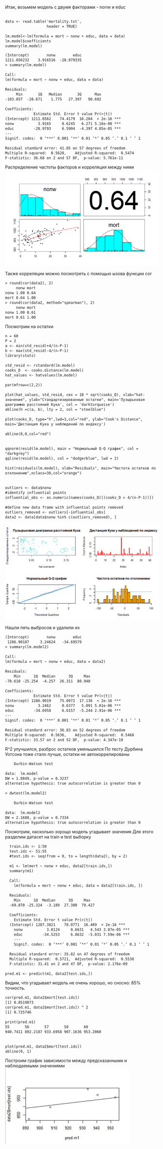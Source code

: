 
Итак, возьмем модель с двумя факторами - nonw и educ
```{r}

data <- read.table('mortality.txt',             
                   header = TRUE)       

lm.model<-lm(formula = mort ~ nonw + educ, data = data)
lm.model$coefficients
summary(lm.model)

```

```{r}
(Intercept)        nonw        educ 
1211.856232    3.916516  -28.979335 
> summary(lm.model)

Call:
lm(formula = mort ~ nonw + educ, data = data)

Residuals:
     Min       1Q   Median       3Q      Max 
-103.857  -28.671    1.775   27.397   90.692 

Coefficients:
             Estimate Std. Error t value Pr(>|t|)    
(Intercept) 1211.8562    74.4179  16.284  < 2e-16 ***
nonw           3.9165     0.6245   6.271 5.16e-08 ***
educ         -28.9793     6.5904  -4.397 4.85e-05 ***
---
Signif. codes:  0 ‘***’ 0.001 ‘**’ 0.01 ‘*’ 0.05 ‘.’ 0.1 ‘ ’ 1

Residual standard error: 41.85 on 57 degrees of freedom
Multiple R-squared:  0.5628,	Adjusted R-squared:  0.5474 
F-statistic: 36.68 on 2 and 57 DF,  p-value: 5.761e-11

```
Распределение частоты факторов и корреляция между ними
![png](https://github.com/VMVoron/Linear_regression_SPbU/blob/main/psych.png)

Также корреляции можно посмотреть с помощью ызова функции cor

```{r}
> round(cor(data2), 2)
     nonw mort
nonw 1.00 0.64
mort 0.64 1.00
> round(cor(data2, method="spearman"), 2)
     nonw mort
nonw 1.00 0.61
mort 0.61 1.00
```
Посмотрим на остатки
```{r}
n = 60
P = 2
a <- min(std_resid)+4/(n-P-1)
b <- max(std_resid)-4/(n-P-1)
library(stats)

std_resid <- rstandard(lm.model)
cooks_D  <- cooks.distance(lm.model)
hat_values <- hatvalues(lm.model)

par(mfrow=c(2,2))

plot(hat_values, std_resid, cex = 10 * sqrt(cooks_D), xlab="hat-значения", ylab="Стандартизированные остатки", main='Пузырьковая диаграмма расстояний Кука', col = 'darkturquoise')
abline(h =c(a, b), lty = 2, col = "steelblue")

plot(cooks_D, type="h",lwd=3,col="red", ylab="Cook's Distance", main='Дистанция Кука у наблюдений по индексу')

abline(0,0,col="red")


qqnorm(resid(lm.model), main = "Нормальный Q-Q график", col = "darkgrey")
qqline(resid(lm.model), col = "dodgerblue", lwd = 2)

hist(residuals(lm.model), xlab="Residuals", main="Частота остатков по отклонению",nclass=30,col="orange")


outliers <- data$nonw
#identify influential points
influential_obs <- as.numeric(names(cooks_D)[(cooks_D > 4/(n-P-1))])

#define new data frame with influential points removed
outliers_removed <- outliers[-influential_obs]
data2 <- data[data$nonw %in% c(outliers_removed), ]

```
![png](https://github.com/VMVoron/Linear_regression_SPbU/blob/main/%D0%9E%D1%81%D1%82%D0%B0%D1%82%D0%BA%D0%B8_%D0%BC%D0%BD.png)

Нашли пять выбросов и удалили их
```{r}
(Intercept)        nonw        educ 
 1286.90187     3.24624   -34.69579 
> summary(lm.model2)

Call:
lm(formula = mort ~ nonw + educ, data = data2)

Residuals:
    Min      1Q  Median      3Q     Max 
-70.610 -25.254  -4.257  26.311  80.940 

Coefficients:
             Estimate Std. Error t value Pr(>|t|)    
(Intercept) 1286.9019    75.0972  17.136  < 2e-16 ***
nonw           3.2462     0.6377   5.091 5.01e-06 ***
educ         -34.6958     6.6157  -5.244 2.91e-06 ***
---
Signif. codes:  0 ‘***’ 0.001 ‘**’ 0.01 ‘*’ 0.05 ‘.’ 0.1 ‘ ’ 1

Residual standard error: 36.83 on 52 degrees of freedom
Multiple R-squared:  0.5636,	Adjusted R-squared:  0.5468 
F-statistic: 33.57 on 2 and 52 DF,  p-value: 4.347e-10

```
R^2 улучшился, разброс остатков уменьшился
По тесту Дурбина Уотсона тоже стало лучше, остатки не автокоррелированы

```{r}
	Durbin-Watson test

data:  lm.model
DW = 1.8849, p-value = 0.3237
alternative hypothesis: true autocorrelation is greater than 0

> dwtest(lm.model2)

	Durbin-Watson test

data:  lm.model2
DW = 2.1688, p-value = 0.7334
alternative hypothesis: true autocorrelation is greater than 0

```
Посмотрим, насколько зорощо модель угадывает значения
Для этого разделим датасет на train и test выборку

```{r}
  train.ids <- 1:50
  test.idz <- 51:55
  #test.ids <- seq(from = 0, to = length(data2), by = 2)
  
  m1 <- lm(mort ~ nonw + educ, data2[train.ids,])
  summary(m1)  
  
  Call:
    lm(formula = mort ~ nonw + educ, data = data2[train.ids, ])
  
  Residuals:
    Min      1Q  Median      3Q     Max 
  -69.870 -25.324  -3.189  27.380  79.427 
  
  Coefficients:
    Estimate Std. Error t value Pr(>|t|)    
  (Intercept) 1287.3821    78.0771  16.489  < 2e-16 ***
    nonw           3.0124     0.6631   4.543 3.87e-05 ***
    educ         -34.5253     6.8632  -5.031 7.59e-06 ***
    ---
    Signif. codes:  0 ‘***’ 0.001 ‘**’ 0.01 ‘*’ 0.05 ‘.’ 0.1 ‘ ’ 1
  
  Residual standard error: 35.82 on 47 degrees of freedom
  Multiple R-squared:  0.5721,	Adjusted R-squared:  0.5538 
  F-statistic: 31.41 on 2 and 47 DF,  p-value: 2.176e-09
  
pred.m1 <- predict(m1, data2[test.ids,])

```
Видим, что угадывает модель не очень хорошо, но сносно: 85% точность. 


```{r}
cor(pred.m1, data2$mort[test.ids])  
[1] 0.8519073
cor(pred.m1, data2$mort[test.ids]) ^ 2 
[1] 0.725746

print(pred.m1)
55       56       57       58       60 
940.7411 892.2187 933.6958 907.1636 953.2060 


plot(pred.m1, data2$mort[test.ids])
abline(0, 1)
```
Построим график зависимости между предсказанными и наблюдаемыми значениями
![jpg](https://github.com/VMVoron/Linear_regression_SPbU/blob/main/pred.png.jpg)
